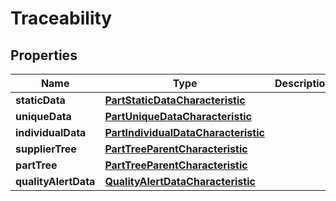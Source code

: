 
# Traceability

## Properties
Name | Type | Description | Notes
------------ | ------------- | ------------- | -------------
**staticData** | [**PartStaticDataCharacteristic**](PartStaticDataCharacteristic.md) |  | 
**uniqueData** | [**PartUniqueDataCharacteristic**](PartUniqueDataCharacteristic.md) |  | 
**individualData** | [**PartIndividualDataCharacteristic**](PartIndividualDataCharacteristic.md) |  | 
**supplierTree** | [**PartTreeParentCharacteristic**](PartTreeParentCharacteristic.md) |  | 
**partTree** | [**PartTreeParentCharacteristic**](PartTreeParentCharacteristic.md) |  | 
**qualityAlertData** | [**QualityAlertDataCharacteristic**](QualityAlertDataCharacteristic.md) |  | 




